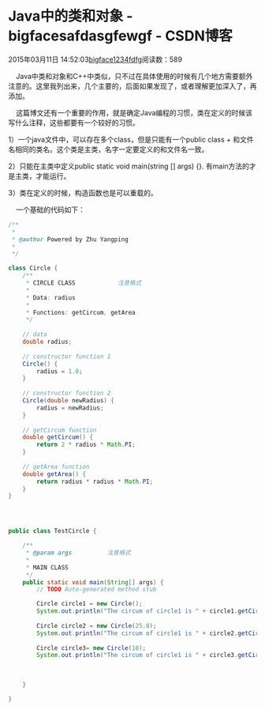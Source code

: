 # Java中的类和对象 - bigfacesafdasgfewgf - CSDN博客





2015年03月11日 14:52:03[bigface1234fdfg](https://me.csdn.net/puqutogether)阅读数：589










    Java中类和对象和C++中类似，只不过在具体使用的时候有几个地方需要额外注意的。这里我列出来，几个主要的，后面如果发现了，或者理解更加深入了，再添加。




    这篇博文还有一个重要的作用，就是确定Java编程的习惯，类在定义的时候该写什么注释，这些都要有一个较好的习惯。




1）一个java文件中，可以存在多个class，但是只能有一个public class + 和文件名相同的类名。这个类是主类，名字一定要定义的和文件名一致。

2）只能在主类中定义public static void main(string [] args) {}. 有main方法的才是主类，才能运行。

3）类在定义的时候，构造函数也是可以重载的。




    一个基础的代码如下：






```java
/**
 * 
 * @author Powered by Zhu Yangping
 *
 */

class Circle {
	/**
	 * CIRCLE CLASS            注意格式
	 * 
	 * Data: radius
	 * 
	 * Functions: getCircum, getArea
	 */
	
	// data
	double radius; 
	
	// constructor function 1
	Circle() {
		radius = 1.0; 
	}
	
	// constructor function 2
	Circle(double newRadius) {
		radius = newRadius; 
	}
	
	// getCircum function
	double getCircum() {
		return 2 * radius * Math.PI; 
	}
	
	// getArea function
	double getArea() {
		return radius * radius * Math.PI; 
	}
}




public class TestCircle {

	/**
	 * @param args          注意格式
	 * 
	 * MAIN CLASS
	 */
	public static void main(String[] args) {
		// TODO Auto-generated method stub

		Circle circle1 = new Circle(); 
		System.out.println("The circum of circle1 is " + circle1.getCircum() + ", and its area is " + circle1.getArea()); 
		
		Circle circle2 = new Circle(25.0);
		System.out.println("The circum of circle1 is " + circle2.getCircum() + ", and its area is " + circle2.getArea());
		
		Circle circle3= new Circle(10);
		System.out.println("The circum of circle1 is " + circle3.getCircum() + ", and its area is " + circle3.getArea());
		
		
		
	}

}
```

















